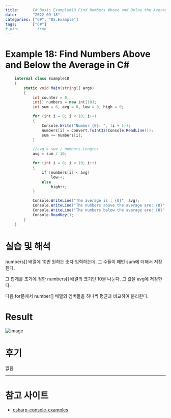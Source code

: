 ```yaml
---
title:      C# Basic Example#18 Find Numbers Above and Below the Average in C#
date:       "2022-09-18"
categories: ["C#", "05.Example"]
tags:       ["C#"]
# pin:        true
---
```


# Example 18: Find Numbers Above and Below the Average in C#
```c#
    internal class Example18
    {
        static void Main(string[] args)
        {
            int counter = 0;
            int[] numbers = new int[10];
            int sum = 0, avg = 0, low = 0, high = 0;

            for (int i = 0; i < 10; i++)
            {
                Console.Write("Number {0}: ", (i + 1));
                numbers[i] = Convert.ToInt32(Console.ReadLine());
                sum += numbers[i];
            }

            //avg = sum / numbers.Length;
            avg = sum / 10;

            for (int i = 0; i < 10; i++)
            {
                if (numbers[i] < avg)
                    low++;
                else
                    high++;
            }

            Console.WriteLine("The average is : {0}", avg);
            Console.WriteLine("The numbers above the average are: {0}", high);
            Console.WriteLine("The numbers below the average are: {0}", low);
            Console.ReadKey();
        }
    }
```

# 실습 및 해석
numbers[] 배열에 10번 원하는 숫자 입력하는데, 그 수들이 매번 sum에 더해서 저장된다.

그 합계를 초기에 정한 numbers[] 배열의 크기인 10을 나눈다. 그 값을 avg에 저장한다.

다음 for문에서 number[] 배열의 멤버들을 하나씩 평균과 비교하여 분리한다.

# Result
![image](https://user-images.githubusercontent.com/85896566/190890058-c89d7c96-d5c7-402a-9146-0303e670d4dc.png)

# 후기
없음

---

# 참고 사이트
- [csharp-console-examples](https://www.csharp-console-examples.com/csharp-console/c-console-examples/)